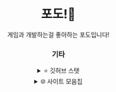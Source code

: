<div align="center">

# 포도!🍇
게임과 개발하는걸 좋아하는 포도입니다!

### 기타


<details><summary>⭐ 깃허브 스탯</summary>
  
[![Top Langs](https://github-readme-stats.vercel.app/api/top-langs/?username=grape82)](https://github.com/anuraghazra/github-readme-stats)

![Anurag's GitHub stats](https://github-readme-stats.vercel.app/api?username=grape82&show_icons=true&theme=default)

</details>

<details><summary>🌐 사이트 모음집</summary>

[**유튜브**](https://www.youtube.com/channel/UCRO5ekxPBR5WIsYozR92gUw)

[트위치](https://www.twitch.tv/grape8282)

[블로그](https://blog.naver.com/yongyong130)

[리틀리 프로필링크](https://litt.ly/grape)

[디스코드](https://discord.gg/PxshqMqj5A)

</details>
